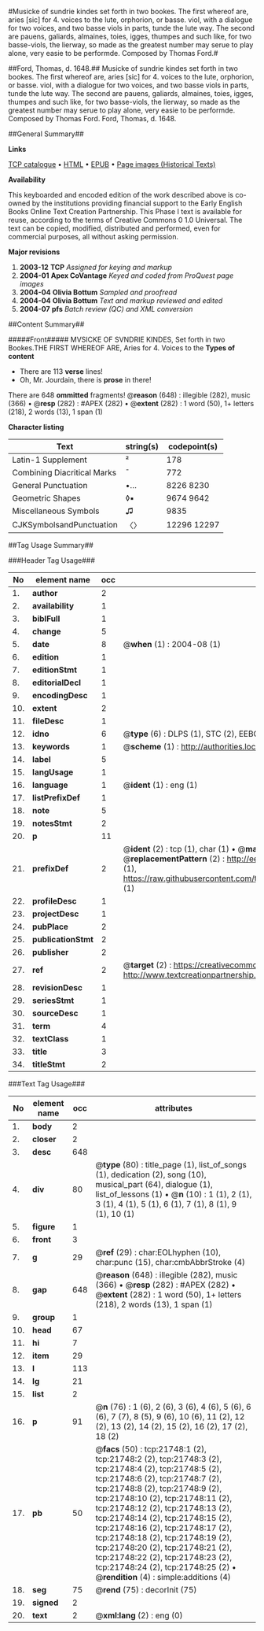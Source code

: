 #Musicke of sundrie kindes set forth in two bookes. The first whereof are, aries [sic] for 4. voices to the lute, orphorion, or basse. viol, with a dialogue for two voices, and two basse viols in parts, tunde the lute way. The second are pauens, galiards, almaines, toies, igges, thumpes and such like, for two basse-viols, the lierway, so made as the greatest number may serue to play alone, very easie to be performde. Composed by Thomas Ford.#

##Ford, Thomas, d. 1648.##
Musicke of sundrie kindes set forth in two bookes. The first whereof are, aries [sic] for 4. voices to the lute, orphorion, or basse. viol, with a dialogue for two voices, and two basse viols in parts, tunde the lute way. The second are pauens, galiards, almaines, toies, igges, thumpes and such like, for two basse-viols, the lierway, so made as the greatest number may serue to play alone, very easie to be performde. Composed by Thomas Ford.
Ford, Thomas, d. 1648.

##General Summary##

**Links**

[TCP catalogue](http://www.ota.ox.ac.uk/tcp/)  • 
[HTML](http://tei.it.ox.ac.uk/tcp/Texts-HTML/free/A01/A01058.html)  • 
[EPUB](http://tei.it.ox.ac.uk/tcp/Texts-EPUB/free/A01/A01058.epub) • 
[Page images (Historical Texts)](https://data.historicaltexts.jisc.ac.uk/view?pubId=eebo-99856219e&pageId=eebo-99856219e-21748-1)

**Availability**

This keyboarded and encoded edition of the
	       work described above is co-owned by the institutions
	       providing financial support to the Early English Books
	       Online Text Creation Partnership. This Phase I text is
	       available for reuse, according to the terms of Creative
	       Commons 0 1.0 Universal. The text can be copied,
	       modified, distributed and performed, even for
	       commercial purposes, all without asking permission.

**Major revisions**

1. __2003-12__ __TCP__ *Assigned for keying and markup*
1. __2004-01__ __Apex CoVantage__ *Keyed and coded from ProQuest page images*
1. __2004-04__ __Olivia Bottum__ *Sampled and proofread*
1. __2004-04__ __Olivia Bottum__ *Text and markup reviewed and edited*
1. __2004-07__ __pfs__ *Batch review (QC) and XML conversion*

##Content Summary##

#####Front#####
MVSICKE OF SVNDRIE KINDES, Set forth in two Bookes.THE FIRST WHEREOF ARE, Aries for 4. Voices to the
**Types of content**

  * There are 113 **verse** lines!
  * Oh, Mr. Jourdain, there is **prose** in there!

There are 648 **ommitted** fragments! 
 @__reason__ (648) : illegible (282), music (366)  •  @__resp__ (282) : #APEX (282)  •  @__extent__ (282) : 1 word (50), 1+ letters (218), 2 words (13), 1 span (1)

**Character listing**


|Text|string(s)|codepoint(s)|
|---|---|---|
|Latin-1 Supplement|²|178|
|Combining             Diacritical Marks|̄|772|
|General Punctuation|•…|8226 8230|
|Geometric Shapes|◊▪|9674 9642|
|Miscellaneous Symbols|♫|9835|
|CJKSymbolsandPunctuation|〈〉|12296 12297|

##Tag Usage Summary##

###Header Tag Usage###

|No|element name|occ|attributes|
|---|---|---|---|
|1.|__author__|2||
|2.|__availability__|1||
|3.|__biblFull__|1||
|4.|__change__|5||
|5.|__date__|8| @__when__ (1) : 2004-08 (1)|
|6.|__edition__|1||
|7.|__editionStmt__|1||
|8.|__editorialDecl__|1||
|9.|__encodingDesc__|1||
|10.|__extent__|2||
|11.|__fileDesc__|1||
|12.|__idno__|6| @__type__ (6) : DLPS (1), STC (2), EEBO-CITATION (1), PROQUEST (1), VID (1)|
|13.|__keywords__|1| @__scheme__ (1) : http://authorities.loc.gov/ (1)|
|14.|__label__|5||
|15.|__langUsage__|1||
|16.|__language__|1| @__ident__ (1) : eng (1)|
|17.|__listPrefixDef__|1||
|18.|__note__|5||
|19.|__notesStmt__|2||
|20.|__p__|11||
|21.|__prefixDef__|2| @__ident__ (2) : tcp (1), char (1)  •  @__matchPattern__ (2) : ([0-9\-]+):([0-9IVX]+) (1), (.+) (1)  •  @__replacementPattern__ (2) : http://eebo.chadwyck.com/downloadtiff?vid=$1&page=$2 (1), https://raw.githubusercontent.com/textcreationpartnership/Texts/master/tcpchars.xml#$1 (1)|
|22.|__profileDesc__|1||
|23.|__projectDesc__|1||
|24.|__pubPlace__|2||
|25.|__publicationStmt__|2||
|26.|__publisher__|2||
|27.|__ref__|2| @__target__ (2) : https://creativecommons.org/publicdomain/zero/1.0/ (1), http://www.textcreationpartnership.org/docs/. (1)|
|28.|__revisionDesc__|1||
|29.|__seriesStmt__|1||
|30.|__sourceDesc__|1||
|31.|__term__|4||
|32.|__textClass__|1||
|33.|__title__|3||
|34.|__titleStmt__|2||


###Text Tag Usage###

|No|element name|occ|attributes|
|---|---|---|---|
|1.|__body__|2||
|2.|__closer__|2||
|3.|__desc__|648||
|4.|__div__|80| @__type__ (80) : title_page (1), list_of_songs (1), dedication (2), song (10), musical_part (64), dialogue (1), list_of_lessons (1)  •  @__n__ (10) : 1 (1), 2 (1), 3 (1), 4 (1), 5 (1), 6 (1), 7 (1), 8 (1), 9 (1), 10 (1)|
|5.|__figure__|1||
|6.|__front__|3||
|7.|__g__|29| @__ref__ (29) : char:EOLhyphen (10), char:punc (15), char:cmbAbbrStroke (4)|
|8.|__gap__|648| @__reason__ (648) : illegible (282), music (366)  •  @__resp__ (282) : #APEX (282)  •  @__extent__ (282) : 1 word (50), 1+ letters (218), 2 words (13), 1 span (1)|
|9.|__group__|1||
|10.|__head__|67||
|11.|__hi__|7||
|12.|__item__|29||
|13.|__l__|113||
|14.|__lg__|21||
|15.|__list__|2||
|16.|__p__|91| @__n__ (76) : 1 (6), 2 (6), 3 (6), 4 (6), 5 (6), 6 (6), 7 (7), 8 (5), 9 (6), 10 (6), 11 (2), 12 (2), 13 (2), 14 (2), 15 (2), 16 (2), 17 (2), 18 (2)|
|17.|__pb__|50| @__facs__ (50) : tcp:21748:1 (2), tcp:21748:2 (2), tcp:21748:3 (2), tcp:21748:4 (2), tcp:21748:5 (2), tcp:21748:6 (2), tcp:21748:7 (2), tcp:21748:8 (2), tcp:21748:9 (2), tcp:21748:10 (2), tcp:21748:11 (2), tcp:21748:12 (2), tcp:21748:13 (2), tcp:21748:14 (2), tcp:21748:15 (2), tcp:21748:16 (2), tcp:21748:17 (2), tcp:21748:18 (2), tcp:21748:19 (2), tcp:21748:20 (2), tcp:21748:21 (2), tcp:21748:22 (2), tcp:21748:23 (2), tcp:21748:24 (2), tcp:21748:25 (2)  •  @__rendition__ (4) : simple:additions (4)|
|18.|__seg__|75| @__rend__ (75) : decorInit (75)|
|19.|__signed__|2||
|20.|__text__|2| @__xml:lang__ (2) : eng (0)|
